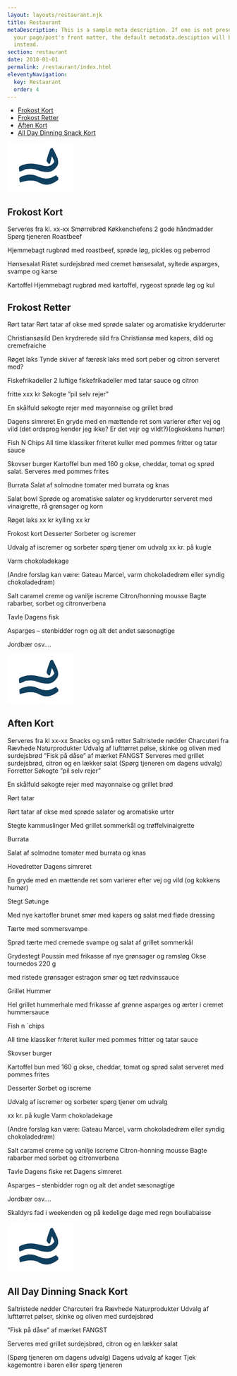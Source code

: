 ```yaml
---
layout: layouts/restaurant.njk
title: Restaurant
metaDescription: This is a sample meta description. If one is not present in
  your page/post's front matter, the default metadata.desciption will be used
  instead.
section: restaurant
date: 2018-01-01
permalink: /restaurant/index.html
eleventyNavigation:
  key: Restaurant
  order: 4
---
```


<ul class="restaurant-links">
  <li><a href="#frokost-kort">Frokost Kort</a></li>
  <li><a href="#frokost-retter">Frokost Retter</a></li>
  <li><a href="#aften-kort">Aften Kort</a></li>
  <li><a href="#all-day">All Day Dinning Snack Kort</a></li>
</ul>


![](/static/img/logo_wave_blue-0.1x.jpg)

<h2 id="frokost-kort">Frokost Kort</h2>

Serveres fra kl. xx-xx
Smørrebrød
Køkkenchefens 2 gode håndmadder
Spørg tjeneren
Roastbeef

Hjemmebagt rugbrød med roastbeef, sprøde løg, pickles og peberrod

Hønsesalat
Ristet surdejsbrød med cremet hønsesalat, syltede asparges, svampe og karse

Kartoffel
Hjemmebagt rugbrød med kartoffel, rygeost sprøde løg og kul

<h2 id="frokost-retter">Frokost Retter</h2>

Rørt tatar
Rørt tatar af okse med sprøde salater og aromatiske krydderurter

Christiansøsild
Den krydrerede sild fra Christiansø med kapers, dild og cremefraiche

Røget laks
Tynde skiver af færøsk laks med sort peber og citron serveret med?

Fiskefrikadeller
2 luftige fiskefrikadeller med tatar sauce og citron

fritte xxx kr
Søkogte ”pil selv rejer”

En skålfuld søkogte rejer med mayonnaise og grillet brød

Dagens simreret
En gryde med en mættende ret som varierer efter vej og vild (det ordsprog kender jeg ikke? Er det vejr og vildt?)(ogkokkens humør)

Fish N Chips
All time klassiker friteret kuller med pommes fritter og tatar sauce

Skovser burger
Kartoffel bun med 160 g okse, cheddar, tomat og sprød salat. Serveres med pommes frites

Burrata
Salat af solmodne tomater med burrata og knas

Salat bowl
Sprøde og aromatiske salater og krydderurter serveret med vinaigrette, rå grønsager og korn

Røget laks xx kr
kylling xx kr

Frokost kort
Desserter
Sorbeter og iscremer

Udvalg af iscremer og sorbeter spørg tjener om udvalg xx kr. på kugle

Varm chokoladekage

(Andre forslag kan være: Gateau Marcel, varm chokoladedrøm eller syndig chokoladedrøm)

Salt caramel creme og vanilje iscreme
Citron/honning mousse
Bagte rabarber, sorbet og citronverbena

Tavle
Dagens fisk

Asparges – stenbidder rogn og alt det andet sæsonagtige

Jordbær osv….

![](/static/img/logo_wave_blue-0.1x.jpg)

<h2 id="aften-kort">Aften Kort</h2>

Serveres fra kl xx-xx
Snacks og små retter
Saltristede nødder
Charcuteri fra Rævhede Naturprodukter
Udvalg af lufttørret pølse, skinke og oliven med surdejsbrød
”Fisk på dåse” af mærket FANGST
Serveres med grillet surdejsbrød, citron og en lækker salat
(Spørg tjeneren om dagens udvalg)
Forretter
Søkogte ”pil selv rejer”

En skålfuld søkogte rejer med mayonnaise og grillet brød

Rørt tatar

Rørt tatar af okse med sprøde salater og aromatiske urter

Stegte kammuslinger
Med grillet sommerkål og trøffelvinaigrette

Burrata

Salat af solmodne tomater med burrata og knas

Hovedretter
Dagens simreret

En gryde med en mættende ret som varierer efter vej og vild (og kokkens humør)

Stegt Søtunge

Med nye kartofler brunet smør med kapers og salat med fløde dressing

Tærte med sommersvampe

Sprød tærte med cremede svampe og salat af grillet sommerkål

Grydestegt Poussin
med frikasse af nye grønsager og ramsløg
Okse tournedos 220 g

med ristede grønsager estragon smør og tæt rødvinssauce

Grillet Hummer

Hel grillet hummerhale med frikasse af grønne asparges og ærter i cremet hummersauce

Fish n ´chips

All time klassiker friteret kuller med pommes fritter og tatar sauce

Skovser burger

Kartoffel bun med 160 g okse, cheddar, tomat og sprød salat serveret med pommes frites

Desserter
Sorbet og iscreme

Udvalg af iscremer og sorbeter spørg tjener om udvalg

xx kr. på kugle
Varm chokoladekage

(Andre forslag kan være: Gateau Marcel, varm chokoladedrøm eller syndig chokoladedrøm)

Salt caramel creme og vanilje iscreme
Citron-honning mousse
Bagte rabarber med sorbet og citronverbena

Tavle
Dagens fiske ret
Dagens simreret

Asparges – stenbidder rogn og alt det andet sæsonagtige

Jordbær osv….

Skaldyrs fad i weekenden og på kedelige dage med regn boullabaisse

![](/static/img/logo_wave_blue-0.1x.jpg)

<h2 id="all-day">All Day Dinning Snack Kort</h2>

Saltristede nødder
Charcuteri fra Rævhede Naturprodukter
Udvalg af lufttørret pølser, skinke og oliven med surdejsbrød

”Fisk på dåse” af mærket FANGST

Serveres med grillet surdejsbrød, citron og en lækker salat

(Spørg tjeneren om dagens udvalg)
Dagens udvalg af kager
Tjek kagemontre i baren eller spørg tjeneren